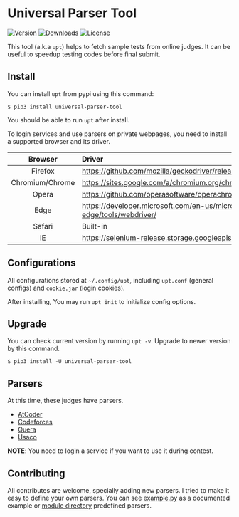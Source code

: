 # Universal Parser Tool
[![Version](https://img.shields.io/pypi/v/universal-parser-tool?color=green)](https://pypi.org/project/universal-parser-tool/)
[![Downloads](https://pepy.tech/badge/universal-parser-tool)](https://pepy.tech/project/universal-parser-tool)
[![License](https://img.shields.io/pypi/l/universal-parser-tool)](https://github.com/ParsaAlizadeh/universal-parser-tool/blob/main/LICENSE)

This tool (a.k.a `upt`) helps to fetch sample tests from online judges.
It can be useful to speedup testing codes before final submit.

## Install

You can install `upt` from pypi using this command:

```
$ pip3 install universal-parser-tool
```

You should be able to run `upt` after install.

To login services and use parsers on private webpages, you need to install a supported browser and its driver.

|Browser|Driver|Supported|Tested|
|:-----:|:-----|:-------:|:----:|
|Firefox|https://github.com/mozilla/geckodriver/releases|✅|✅|
|Chromium/Chrome|https://sites.google.com/a/chromium.org/chromedriver/downloads|✅|✅|
|Opera|https://github.com/operasoftware/operachromiumdriver/releases|✅|❌|
|Edge|https://developer.microsoft.com/en-us/microsoft-edge/tools/webdriver/|✅|❌|
|Safari|Built-in|✅|❌|
|IE|https://selenium-release.storage.googleapis.com/index.html|❌|❌|

## Configurations

All configurations stored at `~/.config/upt`, including `upt.conf` (general configs) and `cookie.jar` (login cookies).

After installing, You may run `upt init` to initialize config options.

## Upgrade
You can check current version by running `upt -v`. Upgrade to newer version by this command.

```
$ pip3 install -U universal-parser-tool
```

## Parsers

At this time, these judges have parsers.

- [AtCoder](https://github.com/ParsaAlizadeh/universal-parser-tool/wiki/AtCoder)
- [Codeforces](https://github.com/ParsaAlizadeh/universal-parser-tool/wiki/Codeforces)
- [Quera](https://github.com/ParsaAlizadeh/universal-parser-tool/wiki/Quera)
- [Usaco](https://github.com/ParsaAlizadeh/universal-parser-tool/wiki/Usaco)

**NOTE**: You need to login a service if you want to use it during contest.

## Contributing

All contributes are welcome, specially adding new parsers.
I tried to make it easy to define your own parsers.
You can see [example.py](example/example.py) as a documented example
or [module directory](upt/) predefined parsers.